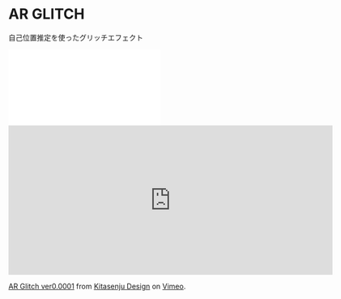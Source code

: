 # AR GLITCH

自己位置推定を使ったグリッチエフェクト

<div class="video">
  <iframe src="//player.vimeo.com/video/314956692" frameborder="0" webkitAllowFullScreen mozallowfullscreen allowFullScreen></iframe>
</div>

<iframe src="https://player.vimeo.com/video/314956692" width="640" height="295" frameborder="0" webkitallowfullscreen mozallowfullscreen allowfullscreen></iframe>
<p><a href="https://vimeo.com/314956692">AR Glitch ver0.0001</a> from <a href="https://vimeo.com/kitasenjudesign">Kitasenju Design</a> on <a href="https://vimeo.com">Vimeo</a>.</p>
